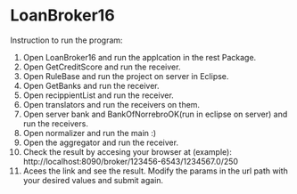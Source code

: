 # LoanBroker16

Instruction to run the program:
1. Open LoanBroker16 and run the applcation in the rest Package.
2. Open GetCreditScore and run the receiver.
3. Open RuleBase and run the project on server in Eclipse.
4. Open GetBanks and run the receiver.
5. Open recippientList and run the receiver.
6. Open translators and run the receivers on them.
7. Open server bank and BankOfNorrebroOK(run in eclipse on server) and run the receivers.
8. Open normalizer and run the main :)
9. Open the aggregator and run the receiver.
10. Check the result by accesing your browser at (example): http://localhost:8090/broker/123456-6543/1234567.0/250
11. Acees the link and see the result. Modify the params in the url path with your desired values and submit again.
